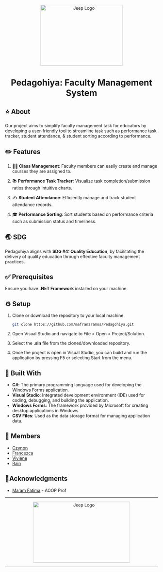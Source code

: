 <p align="center"><img src="insert link here" width="270px" height="200px" alt="Jeep Logo"></p>

<h1 align="center">Pedagohiya: Faculty Management System</h1>


## ⭐ About
Our project aims to simplify faculty management task for educators by developing a user-friendly tool to streamline task such as performance task tracker, student attendance, & student sorting according to performance.

## ✏️ Features 
1. 🧑‍🎓 **Class Management**: Faculty members can easily create and manage courses they are assigned to.

2. 📚 **Performance Task Tracker**: Visualize task completion/submission ratios through intuitive charts.

3. ✍️ **Student Attendance**: Efficiently manage and track student attendance records.
  
4. 🎓 **Performance Sorting**: Sort students based on performance criteria such as submission status and timeliness.

## 🌏 SDG
Pedagohiya aligns with **SDG #4: Quality Education**, by facilitating the delivery of quality education through effective faculty management practices.


## ✅ Prerequisites
Ensure you have **.NET Framework** installed on your machine.

## ⚙️ Setup
1. Clone or download the repository to your local machine.

    ```bash
    git clone https://github.com/mafranzramos/Pedagohiya.git
    ```

2. Open Visual Studio and navigate to File > Open > Project/Solution.

3. Select the **.sln** file from the cloned/downloaded repository.
    
4. Once the project is open in Visual Studio, you can build and run the application by pressing F5 or selecting Start from the menu.


## 🔧 Built With

* **C#:** The primary programming language used for developing the Windows Forms application.
* **Visual Studio**: Integrated development environment (IDE) used for coding, debugging, and building the application.
* **Windows Forms**: The framework provided by Microsoft for creating desktop applications in Windows.
* **CSV Files**: Used as the data storage format for managing application data.

## 👥 Members

* [Czynon](https://github.com/CzynonDeTorres)
* [Francezca](https://github.com/mafranzramos)
* [Viviene](https://github.com/VivieneGarcia)
* [Rain](https://github.com/rnlyra)

## 🌟Acknowledgments
* [Ma'am Fatima](https://github.com/marieemoiselle) - AOOP Prof

---
<p align="center"><img src="insert link here" width="320px" height="200px" alt="Jeep Logo"></p>

---
